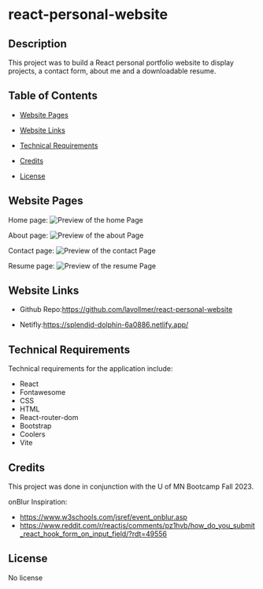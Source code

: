 # react-personal-website

## Description

This project was to build a React personal portfolio website to display projects, a contact form, about me and a downloadable resume.

## Table of Contents

- [Website Pages](#websitepage)
- [Website Links](#websitelinks)
- [Technical Requirements](#technicalrequirements)
- [Credits](#credits)
- [License](#license)

  <a id="websitepage"></a>

## Website Pages

Home page:
![Preview of the home Page]()

About page:
![Preview of the about Page]()

Contact page:
![Preview of the contact Page]()

Resume page:
![Preview of the resume Page]()

<a id="websitelinks"></a>

## Website Links

- Github Repo:https://github.com/lavollmer/react-personal-website

- Netifly:https://splendid-dolphin-6a0886.netlify.app/

  <a id="technicalrequirements"></a>

## Technical Requirements

Technical requirements for the application include:

- React
- Fontawesome
- CSS
- HTML
- React-router-dom
- Bootstrap
- Coolers
- Vite

<a id="credits"></a>

## Credits

This project was done in conjunction with the U of MN Bootcamp Fall 2023.

onBlur Inspiration:

- https://www.w3schools.com/jsref/event_onblur.asp
- https://www.reddit.com/r/reactjs/comments/pz1hvb/how_do_you_submit_react_hook_form_on_input_field/?rdt=49556

<a id="license"></a>

## License

No license
